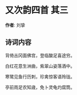 # 又次韵四首  其三

**作者**: 刘挚

## 诗词内容

背倚丛冈面佛宫，登临酸足喜途穷。

白红花意生洲曲，紫翠山姿落酒中。

寒鹭见鱼行历刺，珍禽惊客语玲珑。

亭前雨足农知歳，免卜灵龟灼腐筒。

